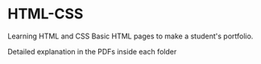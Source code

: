 # HTML-CSS
Learning HTML and CSS
Basic HTML pages to make a student's portfolio.

Detailed explanation in the PDFs inside each folder
